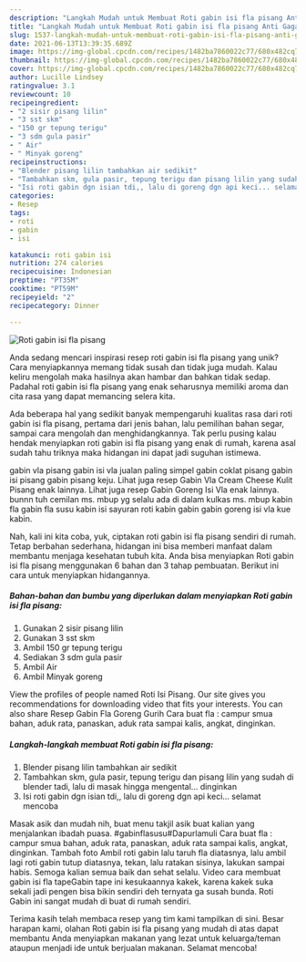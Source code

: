 ```yaml
---
description: "Langkah Mudah untuk Membuat Roti gabin isi fla pisang Anti Gagal"
title: "Langkah Mudah untuk Membuat Roti gabin isi fla pisang Anti Gagal"
slug: 1537-langkah-mudah-untuk-membuat-roti-gabin-isi-fla-pisang-anti-gagal
date: 2021-06-13T13:39:35.689Z
image: https://img-global.cpcdn.com/recipes/1482ba7860022c77/680x482cq70/roti-gabin-isi-fla-pisang-foto-resep-utama.jpg
thumbnail: https://img-global.cpcdn.com/recipes/1482ba7860022c77/680x482cq70/roti-gabin-isi-fla-pisang-foto-resep-utama.jpg
cover: https://img-global.cpcdn.com/recipes/1482ba7860022c77/680x482cq70/roti-gabin-isi-fla-pisang-foto-resep-utama.jpg
author: Lucille Lindsey
ratingvalue: 3.1
reviewcount: 10
recipeingredient:
- "2 sisir pisang lilin"
- "3 sst skm"
- "150 gr tepung terigu"
- "3 sdm gula pasir"
- " Air"
- " Minyak goreng"
recipeinstructions:
- "Blender pisang lilin tambahkan air sedikit"
- "Tambahkan skm, gula pasir, tepung terigu dan pisang lilin yang sudah di blender tadi, lalu di masak hingga mengental... dinginkan"
- "Isi roti gabin dgn isian tdi,, lalu di goreng dgn api keci... selamat mencoba"
categories:
- Resep
tags:
- roti
- gabin
- isi

katakunci: roti gabin isi 
nutrition: 274 calories
recipecuisine: Indonesian
preptime: "PT35M"
cooktime: "PT59M"
recipeyield: "2"
recipecategory: Dinner

---
```



![Roti gabin isi fla pisang](https://img-global.cpcdn.com/recipes/1482ba7860022c77/680x482cq70/roti-gabin-isi-fla-pisang-foto-resep-utama.jpg)

Anda sedang mencari inspirasi resep roti gabin isi fla pisang yang unik? Cara menyiapkannya memang tidak susah dan tidak juga mudah. Kalau keliru mengolah maka hasilnya akan hambar dan bahkan tidak sedap. Padahal roti gabin isi fla pisang yang enak seharusnya memiliki aroma dan cita rasa yang dapat memancing selera kita.

Ada beberapa hal yang sedikit banyak mempengaruhi kualitas rasa dari roti gabin isi fla pisang, pertama dari jenis bahan, lalu pemilihan bahan segar, sampai cara mengolah dan menghidangkannya. Tak perlu pusing kalau hendak menyiapkan roti gabin isi fla pisang yang enak di rumah, karena asal sudah tahu triknya maka hidangan ini dapat jadi suguhan istimewa.

gabin vla pisang gabin isi vla jualan paling simpel gabin coklat pisang gabin isi pisang gabin pisang keju. Lihat juga resep Gabin Vla Cream Cheese Kulit Pisang enak lainnya. Lihat juga resep Gabin Goreng Isi Vla enak lainnya. bunnn tuh cemilan ms. mbup yg selalu ada di dalam kulkas ms. mbup kabin fla gabin fla susu kabin isi sayuran roti kabin gabin gabin goreng isi vla kue kabin.


Nah, kali ini kita coba, yuk, ciptakan roti gabin isi fla pisang sendiri di rumah. Tetap berbahan sederhana, hidangan ini bisa memberi manfaat dalam membantu menjaga kesehatan tubuh kita. Anda bisa menyiapkan Roti gabin isi fla pisang menggunakan 6 bahan dan 3 tahap pembuatan. Berikut ini cara untuk menyiapkan hidangannya.

<!--inarticleads1-->

##### Bahan-bahan dan bumbu yang diperlukan dalam menyiapkan Roti gabin isi fla pisang:

1. Gunakan 2 sisir pisang lilin
1. Gunakan 3 sst skm
1. Ambil 150 gr tepung terigu
1. Sediakan 3 sdm gula pasir
1. Ambil  Air
1. Ambil  Minyak goreng


View the profiles of people named Roti Isi Pisang. Our site gives you recommendations for downloading video that fits your interests. You can also share Resep Gabin Fla Goreng Gurih Cara buat fla : campur smua bahan, aduk rata, panaskan, aduk rata sampai kalis, angkat, dinginkan. 

<!--inarticleads2-->

##### Langkah-langkah membuat Roti gabin isi fla pisang:

1. Blender pisang lilin tambahkan air sedikit
1. Tambahkan skm, gula pasir, tepung terigu dan pisang lilin yang sudah di blender tadi, lalu di masak hingga mengental... dinginkan
1. Isi roti gabin dgn isian tdi,, lalu di goreng dgn api keci... selamat mencoba


Masak asik dan mudah nih, buat menu takjil asik buat kalian yang menjalankan ibadah puasa. #gabinflasusu#Dapurlamuli Cara buat fla : campur smua bahan, aduk rata, panaskan, aduk rata sampai kalis, angkat, dinginkan. Tambah foto Ambil roti gabin lalu taruh fla diatasnya, lalu ambil lagi roti gabin tutup diatasnya, tekan, lalu ratakan sisinya, lakukan sampai habis. Semoga kalian semua baik dan sehat selalu. Video cara membuat gabin isi fla tapeGabin tape ini kesukaannya kakek, karena kakek suka sekali jadi pengen bisa bikin sendiri deh ternyata ga susah bunda. Roti Gabin ini sangat mudah di buat di rumah sendiri. 

Terima kasih telah membaca resep yang tim kami tampilkan di sini. Besar harapan kami, olahan Roti gabin isi fla pisang yang mudah di atas dapat membantu Anda menyiapkan makanan yang lezat untuk keluarga/teman ataupun menjadi ide untuk berjualan makanan. Selamat mencoba!
